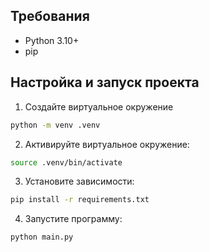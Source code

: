 ## Требования

- Python 3.10+
- pip



## Настройка и запуск проекта

1. Cоздайте виртуальное окружение

```bash
python -m venv .venv
```

2. Активируйте виртуальное окружение:

```bash
source .venv/bin/activate
```

3. Установите зависимости:

```bash
pip install -r requirements.txt
```

4. Запустите программу:

```bash
python main.py
```




